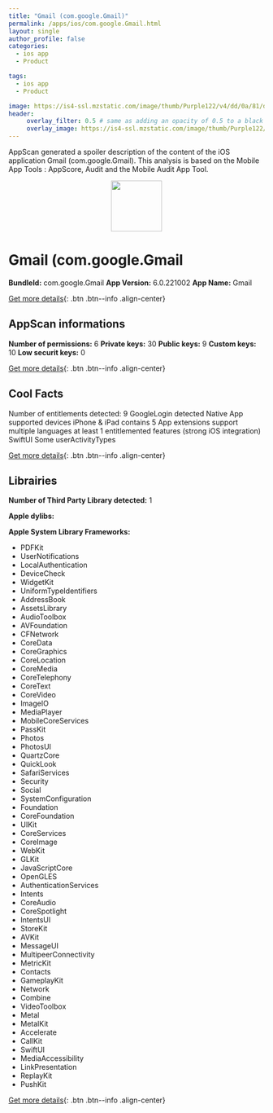```yaml
---
title: "Gmail (com.google.Gmail)"
permalink: /apps/ios/com.google.Gmail.html
layout: single
author_profile: false
categories: 
  - ios app 
  - Product 

tags: 
  - ios app 
  - Product 

image: https://is4-ssl.mzstatic.com/image/thumb/Purple122/v4/dd/0a/81/dd0a81ba-0e18-6de5-ac33-c4443163a42d/logo_gmail_2020q4_color-0-1x_U007emarketing-0-0-0-6-0-0-0-85-220.png/512x512bb.jpg
header: 
     overlay_filter: 0.5 # same as adding an opacity of 0.5 to a black background
     overlay_image: https://is4-ssl.mzstatic.com/image/thumb/Purple122/v4/dd/0a/81/dd0a81ba-0e18-6de5-ac33-c4443163a42d/logo_gmail_2020q4_color-0-1x_U007emarketing-0-0-0-6-0-0-0-85-220.png/512x512bb.jpg
---
```

AppScan generated a spoiler description of the content of the iOS application Gmail (com.google.Gmail). This analysis is based on the Mobile App Tools : AppScore, Audit and the Mobile Audit App Tool.

  
  
<div style="text-align: center;"><img src="https://is4-ssl.mzstatic.com/image/thumb/Purple122/v4/dd/0a/81/dd0a81ba-0e18-6de5-ac33-c4443163a42d/logo_gmail_2020q4_color-0-1x_U007emarketing-0-0-0-6-0-0-0-85-220.png/512x512bb.jpg" width="100" height="100"></div>  
  
# Gmail (com.google.Gmail

**BundleId:** com.google.Gmail
**App Version:** 6.0.221002
**App Name:** Gmail


[Get more details](/pricing.html){: .btn .btn--info .align-center}  
  
## AppScan informations 

**Number of permissions:** 6
**Private keys:** 30
**Public keys:** 9
**Custom keys:** 10
**Low securit keys:** 0
  
[Get more details](/pricing.html){: .btn .btn--info .align-center}

## Cool Facts

Number of entitlements detected: 9
GoogleLogin detected
Native App
supported devices iPhone & iPad
contains 5 App extensions
support multiple languages
at least 1 entitlemented features (strong iOS integration)
SwiftUI
Some userActivityTypes
  
[Get more details](/pricing.html){: .btn .btn--info .align-center}

## Librairies 
**Number of Third Party Library detected:** 1

**Apple dylibs:**


**Apple System Library Frameworks:**
- PDFKit
- UserNotifications
- LocalAuthentication
- DeviceCheck
- WidgetKit
- UniformTypeIdentifiers
- AddressBook
- AssetsLibrary
- AudioToolbox
- AVFoundation
- CFNetwork
- CoreData
- CoreGraphics
- CoreLocation
- CoreMedia
- CoreTelephony
- CoreText
- CoreVideo
- ImageIO
- MediaPlayer
- MobileCoreServices
- PassKit
- Photos
- PhotosUI
- QuartzCore
- QuickLook
- SafariServices
- Security
- Social
- SystemConfiguration
- Foundation
- CoreFoundation
- UIKit
- CoreServices
- CoreImage
- WebKit
- GLKit
- JavaScriptCore
- OpenGLES
- AuthenticationServices
- Intents
- CoreAudio
- CoreSpotlight
- IntentsUI
- StoreKit
- AVKit
- MessageUI
- MultipeerConnectivity
- MetricKit
- Contacts
- GameplayKit
- Network
- Combine
- VideoToolbox
- Metal
- MetalKit
- Accelerate
- CallKit
- SwiftUI
- MediaAccessibility
- LinkPresentation
- ReplayKit
- PushKit


  
[Get more details](/pricing.html){: .btn .btn--info .align-center}

